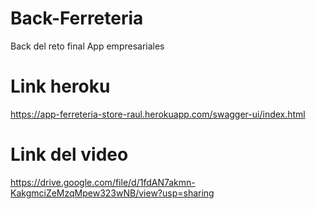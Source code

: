# Back-Ferreteria
Back del reto final App empresariales

# Link heroku
https://app-ferreteria-store-raul.herokuapp.com/swagger-ui/index.html

# Link del video
https://drive.google.com/file/d/1fdAN7akmn-KakgmciZeMzqMpew323wNB/view?usp=sharing
